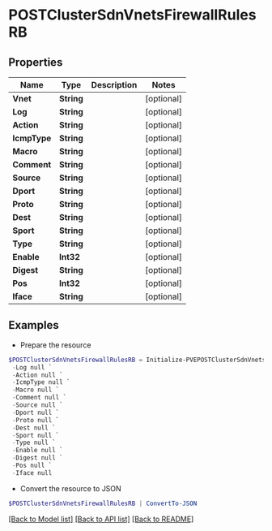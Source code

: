 # POSTClusterSdnVnetsFirewallRulesRB
## Properties

Name | Type | Description | Notes
------------ | ------------- | ------------- | -------------
**Vnet** | **String** |  | [optional] 
**Log** | **String** |  | [optional] 
**Action** | **String** |  | [optional] 
**IcmpType** | **String** |  | [optional] 
**Macro** | **String** |  | [optional] 
**Comment** | **String** |  | [optional] 
**Source** | **String** |  | [optional] 
**Dport** | **String** |  | [optional] 
**Proto** | **String** |  | [optional] 
**Dest** | **String** |  | [optional] 
**Sport** | **String** |  | [optional] 
**Type** | **String** |  | [optional] 
**Enable** | **Int32** |  | [optional] 
**Digest** | **String** |  | [optional] 
**Pos** | **Int32** |  | [optional] 
**Iface** | **String** |  | [optional] 

## Examples

- Prepare the resource
```powershell
$POSTClusterSdnVnetsFirewallRulesRB = Initialize-PVEPOSTClusterSdnVnetsFirewallRulesRB  -Vnet null `
 -Log null `
 -Action null `
 -IcmpType null `
 -Macro null `
 -Comment null `
 -Source null `
 -Dport null `
 -Proto null `
 -Dest null `
 -Sport null `
 -Type null `
 -Enable null `
 -Digest null `
 -Pos null `
 -Iface null
```

- Convert the resource to JSON
```powershell
$POSTClusterSdnVnetsFirewallRulesRB | ConvertTo-JSON
```

[[Back to Model list]](../README.md#documentation-for-models) [[Back to API list]](../README.md#documentation-for-api-endpoints) [[Back to README]](../README.md)

